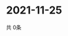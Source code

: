 # 2021-11-25
  共 0条

  <!-- BEGIN -->
  <!-- 最后更新时间Thu Nov 25 2021 00:18:16 GMT+0000 (Coordinated Universal Time) -->
  
  <!-- END -->
  
  